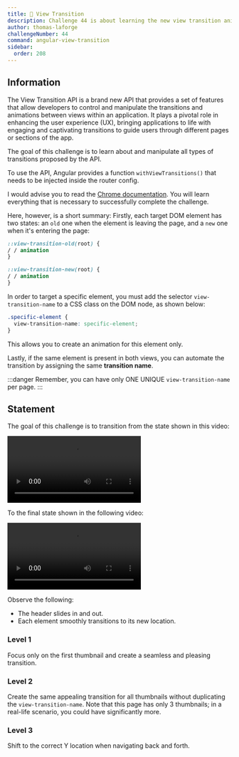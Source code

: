 ```yaml
---
title: 🔴 View Transition
description: Challenge 44 is about learning the new view transition animation API
author: thomas-laforge
challengeNumber: 44
command: angular-view-transition
sidebar:
  order: 208
---
```


## Information

The View Transition API is a brand new API that provides a set of features that allow developers to control and manipulate the transitions and animations between views within an application.
It plays a pivotal role in enhancing the user experience (UX), bringing applications to life with engaging and captivating transitions to guide users through different pages or sections of the app.

The goal of this challenge is to learn about and manipulate all types of transitions proposed by the API.

To use the API, Angular provides a function `withViewTransitions()` that needs to be injected inside the router config.

I would advise you to read the [Chrome documentation](https://developer.chrome.com/docs/web-platform/view-transitions). You will learn everything that is necessary to successfully complete the challenge.

Here, however, is a short summary:
Firstly, each target DOM element has two states: an `old` one when the element is leaving the page, and a `new` one when it's entering the page:

```css
::view-transition-old(root) {
/ / animation
}

::view-transition-new(root) {
/ / animation
}
```

In order to target a specific element, you must add the selector `view-transition-name` to a CSS class on the DOM node, as shown below:

```css
.specific-element {
  view-transition-name: specific-element;
}
```

This allows you to create an animation for this element only.

Lastly, if the same element is present in both views, you can automate the transition by assigning the same **transition name**.

:::danger
Remember, you can have only ONE UNIQUE `view-transition-name` per page.
:::

## Statement

The goal of this challenge is to transition from the state shown in this video:

<video controls src="https://github.com/tomalaforge/angular-challenges/assets/30832608/1e247bc4-3826-4e1c-afb0-aebdfec2ee85">
</video>

To the final state shown in the following video:

<video controls src="https://github.com/tomalaforge/angular-challenges/assets/30832608/27850781-a948-4ed6-a7e4-096473b755aa">
</video>

Observe the following:

- The header slides in and out.
- Each element smoothly transitions to its new location.

### Level 1

Focus only on the first thumbnail and create a seamless and pleasing transition.

### Level 2

Create the same appealing transition for all thumbnails without duplicating the `view-transition-name`. Note that this page has only 3 thumbnails; in a real-life scenario, you could have significantly more.

### Level 3

Shift to the correct Y location when navigating back and forth.
